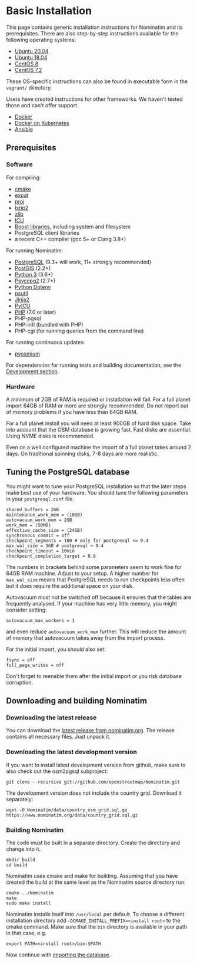 # Basic Installation

This page contains generic installation instructions for Nominatim and its
prerequisites. There are also step-by-step instructions available for
the following operating systems:

  * [Ubuntu 20.04](../appendix/Install-on-Ubuntu-20.md)
  * [Ubuntu 18.04](../appendix/Install-on-Ubuntu-18.md)
  * [CentOS 8](../appendix/Install-on-Centos-8.md)
  * [CentOS 7.2](../appendix/Install-on-Centos-7.md)

These OS-specific instructions can also be found in executable form
in the `vagrant/` directory.

Users have created instructions for other frameworks. We haven't tested those
and can't offer support.

  * [Docker](https://github.com/mediagis/nominatim-docker)
  * [Docker on Kubernetes](https://github.com/peter-evans/nominatim-k8s)
  * [Ansible](https://github.com/synthesio/infra-ansible-nominatim)

## Prerequisites

### Software

For compiling:

  * [cmake](https://cmake.org/)
  * [expat](https://libexpat.github.io/)
  * [proj](https://proj.org/)
  * [bzip2](http://www.bzip.org/)
  * [zlib](https://www.zlib.net/)
  * [ICU](http://site.icu-project.org/)
  * [Boost libraries](https://www.boost.org/), including system and filesystem
  * PostgreSQL client libraries
  * a recent C++ compiler (gcc 5+ or Clang 3.8+)

For running Nominatim:

  * [PostgreSQL](https://www.postgresql.org) (9.3+ will work, 11+ strongly recommended)
  * [PostGIS](https://postgis.net) (2.2+)
  * [Python 3](https://www.python.org/) (3.6+)
  * [Psycopg2](https://www.psycopg.org) (2.7+)
  * [Python Dotenv](https://github.com/theskumar/python-dotenv)
  * [psutil](https://github.com/giampaolo/psutil)
  * [Jinja2](https://palletsprojects.com/p/jinja/)
  * [PyICU](https://pypi.org/project/PyICU/)
  * [PHP](https://php.net) (7.0 or later)
  * PHP-pgsql
  * PHP-intl (bundled with PHP)
  * PHP-cgi (for running queries from the command line)

For running continuous updates:

  * [pyosmium](https://osmcode.org/pyosmium/)

For dependencies for running tests and building documentation, see
the [Development section](../develop/Development-Environment.md).

### Hardware

A minimum of 2GB of RAM is required or installation will fail. For a full
planet import 64GB of RAM or more are strongly recommended. Do not report
out of memory problems if you have less than 64GB RAM.

For a full planet install you will need at least 900GB of hard disk space.
Take into account that the OSM database is growing fast.
Fast disks are essential. Using NVME disks is recommended.

Even on a well configured machine the import of a full planet takes
around 2 days. On traditional spinning disks, 7-8 days are more realistic.

## Tuning the PostgreSQL database

You might want to tune your PostgreSQL installation so that the later steps
make best use of your hardware. You should tune the following parameters in
your `postgresql.conf` file.

    shared_buffers = 2GB
    maintenance_work_mem = (10GB)
    autovacuum_work_mem = 2GB
    work_mem = (50MB)
    effective_cache_size = (24GB)
    synchronous_commit = off
    checkpoint_segments = 100 # only for postgresql <= 9.4
    max_wal_size = 1GB # postgresql > 9.4
    checkpoint_timeout = 10min
    checkpoint_completion_target = 0.9

The numbers in brackets behind some parameters seem to work fine for
64GB RAM machine. Adjust to your setup. A higher number for `max_wal_size`
means that PostgreSQL needs to run checkpoints less often but it does require
the additional space on your disk.

Autovacuum must not be switched off because it ensures that the
tables are frequently analysed. If your machine has very little memory,
you might consider setting:

    autovacuum_max_workers = 1

and even reduce `autovacuum_work_mem` further. This will reduce the amount
of memory that autovacuum takes away from the import process.

For the initial import, you should also set:

    fsync = off
    full_page_writes = off

Don't forget to reenable them after the initial import or you risk database
corruption.


## Downloading and building Nominatim

### Downloading the latest release

You can download the [latest release from nominatim.org](https://nominatim.org/downloads/).
The release contains all necessary files. Just unpack it.

### Downloading the latest development version

If you want to install latest development version from github, make sure to
also check out the osm2pgsql subproject:

```
git clone --recursive git://github.com/openstreetmap/Nominatim.git
```

The development version does not include the country grid. Download it separately:

```
wget -O Nominatim/data/country_osm_grid.sql.gz https://www.nominatim.org/data/country_grid.sql.gz
```

### Building Nominatim

The code must be built in a separate directory. Create the directory and
change into it.

```
mkdir build
cd build
```

Nominatim uses cmake and make for building. Assuming that you have created the
build at the same level as the Nominatim source directory run:

```
cmake ../Nominatim
make
sudo make install
```

Nominatim installs itself into `/usr/local` per default. To choose a different
installation directory add `-DCMAKE_INSTALL_PREFIX=<install root>` to the
cmake command. Make sure that the `bin` directory is available in your path
in that case, e.g.

```
export PATH=<install root>/bin:$PATH
```

Now continue with [importing the database](Import.md).
